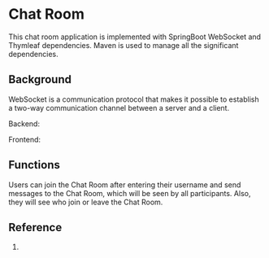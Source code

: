 # Chat Room
This chat room application is implemented with SpringBoot WebSocket and Thymleaf dependencies. Maven is used to manage all the significant dependencies.

## Background
WebSocket is a communication protocol that makes it possible to establish a two-way communication channel between a server and a client.

Backend:


Frontend:

## Functions 
Users can join the Chat Room after entering their username and send messages to the Chat Room, which will be seen by all participants. Also, they will see who join or leave the Chat Room. 

## Reference 
1. 



